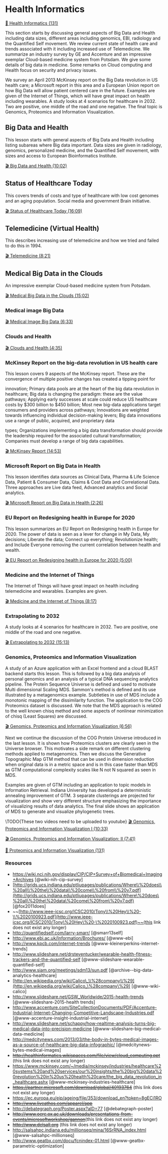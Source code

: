 # Health Informatics

[:scroll: Health Informatics
(131)](https://drive.google.com/open?id=0B6wqDMIyK2P7UGRJNmlkYkNkQk0)

This section starts by discussing general aspects of Big Data and Health
including data sizes, different areas including genomics, EBI, radiology
and the Quantified Self movement. We review current state of health care
and trends associated with it including increased use of Telemedicine.
We summarize an industry survey by GE and Accenture and an impressive
exemplar Cloud-based medicine system from Potsdam. We give some details
of big data in medicine. Some remarks on Cloud computing and Health
focus on security and privacy issues.

We survey an April 2013 McKinsey report on the Big Data revolution in US
health care; a Microsoft report in this area and a European Union report
on how Big Data will allow patient centered care in the future. Examples
are given of the Internet of Things, which will have great impact on
health including wearables. A study looks at 4 scenarios for healthcare
in 2032. Two are positive, one middle of the road and one negative. The
final topic is Genomics, Proteomics and Information Visualization.

## Big Data and Health

This lesson starts with general aspects of Big Data and Health including
listing subareas where Big data important. Data sizes are given in
radiology, genomics, personalized medicine, and the Quantified Self
movement, with sizes and access to European Bioinformatics Institute.

[:clapper: Big Data and Health
(10:02)](https://www.youtube.com/watch?v=ZkM-yZJQ1Cg)

## Status of Healthcare Today

This covers trends of costs and type of healthcare with low cost genomes
and an aging population. Social media and government Brain initiative.

[:clapper: Status of Healthcare Today
(16:09)](https://www.youtube.com/watch?v=x9TpdMBqYrk)

## Telemedicine (Virtual Health)

This describes increasing use of telemedicine and how we tried and
failed to do this in 1994.

[:clapper: Telemedicine
(8:21)](https://www.youtube.com/watch?v=Pe4CVXQaL_U)

## Medical Big Data in the Clouds

An impressive exemplar Cloud-based medicine system from Potsdam.

[:clapper: Medical Big Data in the Clouds
(15:02)](https://www.youtube.com/watch?v=GldSVijkJcM)

### Medical image Big Data

[:clapper: Medical Image Big Data
(6:33)](https://www.youtube.com/watch?v=GOcVtwx2R2k)

### Clouds and Health

[:clapper: Clouds and Health (4:35)](http://youtu.be/9Whkl_UPS5g)

### McKinsey Report on the big-data revolution in US health care

This lesson covers 9 aspects of the McKinsey report. These are the
convergence of multiple positive changes has created a tipping point for

innovation; Primary data pools are at the heart of the big data
revolution in healthcare; Big data is changing the paradigm: these are
the value pathways; Applying early successes at scale could reduce US
healthcare costs by \$300 billion to \$450 billion; Most new big-data
applications target consumers and providers across pathways; Innovations
are weighted towards influencing individual decision-making levers; Big
data innovations use a range of public, acquired, and proprietary data

types; Organizations implementing a big data transformation should
provide the leadership required for the associated cultural
transformation; Companies must develop a range of big data capabilities.

[:clapper: McKinsey Report
(14:53)](https://www.youtube.com/watch?v=fu-TWnIk980)

### Microsoft Report on Big Data in Health

This lesson identifies data sources as Clinical Data, Pharma & Life
Science Data, Patient & Consumer Data, Claims & Cost Data and
Correlational Data. Three approaches are Live data feed, Advanced
analytics and Social analytics.

[:clapper: Microsoft Report on Big Data in Health
(2:26)](http://youtu.be/PjffvVgj1PE)

### EU Report on Redesigning health in Europe for 2020

This lesson summarizes an EU Report on Redesigning health in Europe for
2020. The power of data is seen as a lever for change in My Data, My
decisions; Liberate the data; Connect up everything; Revolutionize
health; and Include Everyone removing the current correlation between
health and wealth.

[:clapper: EU Report on Redesigning health in Europe for 2020
(5:00)](http://youtu.be/9mbt_ZSs0iw)

### Medicine and the Internet of Things

The Internet of Things will have great impact on health including
telemedicine and wearables. Examples are given.

[:clapper: Medicine and the Internet of Things
(8:17)](https://www.youtube.com/watch?v=Jk3EeFzZnuU)

### Extrapolating to 2032

A study looks at 4 scenarios for healthcare in 2032. Two are positive,
one middle of the road and one negative.

[:clapper: Extrapolating to 2032
(15:13)](https://www.youtube.com/watch?v=a5G4HACeokg)

### Genomics, Proteomics and Information Visualization

A study of an Azure application with an Excel frontend and a cloud BLAST
backend starts this lesson. This is followed by a big data analysis of
personal genomics and an analysis of a typical DNA sequencing analytics
pipeline. The Protein Sequence Universe is defined and used to motivate
Multi dimensional Scaling MDS. Sammon's method is defined and its use
illustrated by a metagenomics example. Subtleties in use of MDS include
a monotonic mapping of the dissimilarity function. The application to
the COG Proteomics dataset is discussed. We note that the MDS approach
is related to the well known chisq method and some aspects of nonlinear
minimization of chisq (Least Squares) are discussed.

[:clapper: Genomics, Proteomics and Information Visualization
(6:56)](https://www.youtube.com/watch?v=zGzBtxq1ZRE)

Next we continue the discussion of the COG Protein Universe introduced
in the last lesson. It is shown how Proteomics clusters are clearly seen
in the Universe browser. This motivates a side remark on different
clustering methods applied to metagenomics. Then we discuss the
Generative Topographic Map GTM method that can be used in dimension
reduction when original data is in a metric space and is in this case
faster than MDS as GTM computational complexity scales like N not N
squared as seen in MDS.

Examples are given of GTM including an application to topic models in
Information Retrieval. Indiana University has developed a deterministic
annealing improvement of GTM. 3 separate clusterings are projected for
visualization and show very different structure emphasizing the
importance of visualizing results of data analytics. The final slide
shows an application of MDS to generate and visualize phylogenetic
trees.

\TODO{These two videos need to be uploaded to youtube}
[:clapper: Genomics, Proteomics and Information Visualization I
(10:33)](https://drive.google.com/file/d/0B5plU-u0wqMobXdEQWRHWl95UTA/view?usp=sharing)

[:clapper: Genomics, Proteomics and Information Visualization: II
(7:41)](https://drive.google.com/file/d/0B5plU-u0wqModlhmdVUwdGlQNTA/view?usp=sharing)

[:scroll: Proteomics and Information Visualization
(131)](https://drive.google.com/open?id=0B8936_ytjfjmX0lEMWhMX2kwRHc)

### Resources

-   <https://wiki.nci.nih.gov/display/CIP/CIP+Survey+of+Biomedical+Imaging+Archives> [@wiki-nih-cip-survey]
-   [http://grids.ucs.indiana.edu/ptliupages/publications/Where\\%20does\\%20all\\%20the\\%20data\\%20come\\%20from\\%20v7.pdf](http://grids.ucs.indiana.edu/ptliupages/publications/Where\%20does\%20all\%20the\%20data\%20come\%20from\%20v7.pdf) [@fox2011does]
-   ~~[http://www.ieee-icsc.org/ICSC2010/Tony\\%20Hey\\%20-\\%2020100923.pdf](http://www.ieee-icsc.org/ICSC2010/Tony\%20Hey\%20-\%2020100923.pdf)~~(this link does not exist any longer)
-   <http://quantifiedself.com/larry-smarr/> [@smarr13self]
-   <http://www.ebi.ac.uk/Information/Brochures/> [@www-ebi]
-   <http://www.kpcb.com/internet-trends> [@www-kleinerperkins-internet-trends]
-   <http://www.slideshare.net/drsteventucker/wearable-health-fitness-trackers-and-the-quantified-self> [@www-slideshare-wearable-quantified-self]
-   <http://www.siam.org/meetings/sdm13/sun.pdf> [@archive--big-data-analytics-healthcare]
-   [http://en.wikipedia.org/wiki/Calico\_\\%28company\\%29](http://en.wikipedia.org/wiki/Calico_\%28company\%29) [@www-wiki-calico]
-   <http://www.slideshare.net/GSW_Worldwide/2015-health-trends> [@www-slideshare-2015-health trends]
-   <http://www.accenture.com/SiteCollectionDocuments/PDF/Accenture-Industrial-Internet-Changing-Competitive-Landscape-Industries.pdf> [@www-accenture-insight-industrial-internet]
-   <http://www.slideshare.net/schappy/how-realtime-analysis-turns-big-medical-data-into-precision-medicine> [@www-slideshare-big-medical-data-medicine]
-   <http://medcitynews.com/2013/03/the-body-in-bytes-medical-images-as-a-source-of-healthcare-big-data-infographic/> [@medcitynews-bytes-medical-images]
-   ~~<http://healthinformatics.wikispaces.com/file/view/cloud_computing.ppt>~~ (this link does not exist any longer)
-   <https://www.mckinsey.com/~/media/mckinsey/industries/healthcare%20systems%20and%20services/our%20insights/the%20big%20data%20revolution%20in%20us%20health%20care/the_big_data_revolution_in_healthcare.ashx> [@www-mckinsey-industries-healthcare]
-   ~~<https://partner.microsoft.com/download/global/40193764>~~ (this link does not exist any longer)
-   <https://ec.europa.eu/eip/ageing/file/353/download_en?token=8gECi1RO> 
-   ~~<http://www.liveathos.com/apparel/app>~~
-   <http://debategraph.org/Poster.aspx?aID=77> [@debategraph-poster]
-   ~~<http://www.oerc.ox.ac.uk/downloads/presentations-from-events/microsoftworkshop/gannon>~~(this link does not exist any longer)
-   ~~<http://www.delsall.org>~~ (this link does not exist any longer)
-   <http://salsahpc.indiana.edu/millionseq/mina/16SrRNA_index.html> [@www-salsahpc-millionseq]
-   <http://www.geatbx.com/docu/fcnindex-01.html> [@www-geatbx-parametric-optimization]
